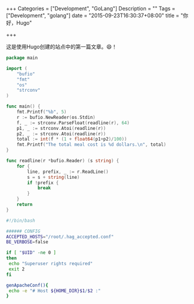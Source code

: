 +++
Categories = ["Development", "GoLang"]
Description = ""
Tags = ["Development", "golang"]
date = "2015-09-23T16:30:37+08:00"
title = "你好，Hugo"

+++

这是使用Hugo创建的站点中的第一篇文章。😄！
<!--more-->

```go
package main

import (
	"bufio"
	"fmt"
	"os"
	"strconv"
)

func main() {
	fmt.Printf("%b", 5)
	r := bufio.NewReader(os.Stdin)
	f, _ := strconv.ParseFloat(readline(r), 64)
	p1, _ := strconv.Atoi(readline(r))
	p2, _ := strconv.Atoi(readline(r))
	total := int(f * (1 + float64(p1+p2)/100))
	fmt.Printf("The total meal cost is %d dollars.\n", total)
}

func readline(r *bufio.Reader) (s string) {
	for {
		line, prefix, _ := r.ReadLine()
		s = s + string(line)
		if !prefix {
			break
		}
	}
	return
}
```

```bash
#!/bin/bash

###### CONFIG
ACCEPTED_HOSTS="/root/.hag_accepted.conf"
BE_VERBOSE=false

if [ "$UID" -ne 0 ]
then
 echo "Superuser rights required"
 exit 2
fi

genApacheConf(){
 echo -e "# Host ${HOME_DIR}$1/$2 :"
}
```